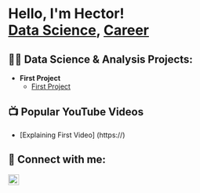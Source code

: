 <h1> Hello, I'm Hector! <br/><a href="https://github.com/hgallocodes/hgallocodes"> Data Science</a>, <a href="https://www.linkedin.com/in/hector-gallo/"> Career</a>

<h2>👨‍💻 Data Science & Analysis Projects: </h2>

- <b> First Project </b>
  - [First Project](https://github.com/COGS118A/Group018-Sp22/tree/main)

<h2>📺 Popular YouTube Videos</h2>

- [Explaining First Video] (https://)

<h2> 🤳 Connect with me:</h2>

[<img align="left" alt="Hector Gallo | LinkedIn" width="22px" src="https://cdn.jsdelivr.net/npm/simple-icons@v3/icons/linkedin.svg" />][linkedin]

[linkedin]: https://www.linkedin.com/in/hector-gallo/
